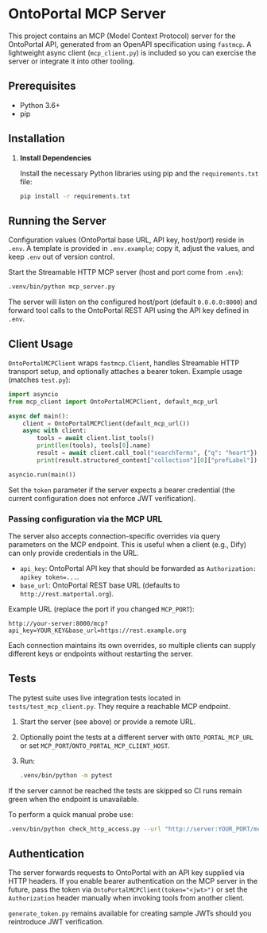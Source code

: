 # OntoPortal MCP Server

This project contains an MCP (Model Context Protocol) server for the OntoPortal API, generated from an OpenAPI specification using `fastmcp`. A lightweight async client (`mcp_client.py`) is included so you can exercise the server or integrate it into other tooling.

## Prerequisites

-   Python 3.6+
-   pip

## Installation

1.  **Install Dependencies**

    Install the necessary Python libraries using pip and the `requirements.txt` file:

    ```bash
    pip install -r requirements.txt
    ```

## Running the Server

Configuration values (OntoPortal base URL, API key, host/port) reside in `.env`. A template is provided in `.env.example`; copy it, adjust the values, and keep `.env` out of version control.

Start the Streamable HTTP MCP server (host and port come from `.env`):

```bash
.venv/bin/python mcp_server.py
```

The server will listen on the configured host/port (default `0.0.0.0:8000`) and forward tool calls to the OntoPortal REST API using the API key defined in `.env`.

## Client Usage

`OntoPortalMCPClient` wraps `fastmcp.Client`, handles Streamable HTTP transport setup, and optionally attaches a bearer token. Example usage (matches `test.py`):

```python
import asyncio
from mcp_client import OntoPortalMCPClient, default_mcp_url

async def main():
    client = OntoPortalMCPClient(default_mcp_url())
    async with client:
        tools = await client.list_tools()
        print(len(tools), tools[0].name)
        result = await client.call_tool("searchTerms", {"q": "heart"})
        print(result.structured_content["collection"][0]["prefLabel"])

asyncio.run(main())
```

Set the `token` parameter if the server expects a bearer credential (the current configuration does not enforce JWT verification).

### Passing configuration via the MCP URL

The server also accepts connection-specific overrides via query parameters on the MCP endpoint. This is useful when a client (e.g., Dify) can only provide credentials in the URL.

- `api_key`: OntoPortal API key that should be forwarded as `Authorization: apikey token=...`.
- `base_url`: OntoPortal REST base URL (defaults to `http://rest.matportal.org`).

Example URL (replace the port if you changed `MCP_PORT`):

```
http://your-server:8000/mcp?api_key=YOUR_KEY&base_url=https://rest.example.org
```

Each connection maintains its own overrides, so multiple clients can supply different keys or endpoints without restarting the server.

## Tests

The pytest suite uses live integration tests located in `tests/test_mcp_client.py`. They require a reachable MCP endpoint.

1. Start the server (see above) or provide a remote URL.
2. Optionally point the tests at a different server with `ONTO_PORTAL_MCP_URL` or set `MCP_PORT`/`ONTO_PORTAL_MCP_CLIENT_HOST`.
3. Run:

    ```bash
    .venv/bin/python -m pytest
    ```

If the server cannot be reached the tests are skipped so CI runs remain green when the endpoint is unavailable.

To perform a quick manual probe use:

```bash
.venv/bin/python check_http_access.py --url "http://server:YOUR_PORT/mcp"
```

## Authentication

The server forwards requests to OntoPortal with an API key supplied via HTTP headers. If you enable bearer authentication on the MCP server in the future, pass the token via `OntoPortalMCPClient(token="<jwt>")` or set the `Authorization` header manually when invoking tools from another client.

`generate_token.py` remains available for creating sample JWTs should you reintroduce JWT verification.
